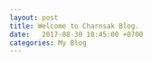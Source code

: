 ```yaml
---
layout: post
title: Welcome to Charnsak Blog.
date:   2017-08-30 10:45:00 +0700
categories: My Blog
---
```

